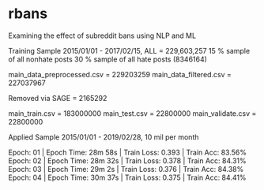 # rbans
Examining the effect of subreddit bans using NLP and ML

Training Sample 2015/01/01 - 2017/02/15, ALL = 229,603,257
15 % sample of all nonhate posts
30 % sample of all hate posts (8346164)

main_data_preprocessed.csv = 229203259
main_data_filtered.csv = 227037967

Removed via SAGE = 2165292

main_train.csv = 183000000
main_test.csv = 22800000
main_validate.csv = 22800000

Applied Sample 2015/01/01 - 2019/02/28, 10 mil per month 

Epoch: 01 | Epoch Time: 28m 58s | Train Loss: 0.393 | Train Acc: 83.56%
Epoch: 02 | Epoch Time: 28m 32s | Train Loss: 0.378 | Train Acc: 84.31%
Epoch: 03 | Epoch Time: 29m 2s | Train Loss: 0.376 | Train Acc: 84.38%
Epoch: 04 | Epoch Time: 30m 37s | Train Loss: 0.375 | Train Acc: 84.41%
